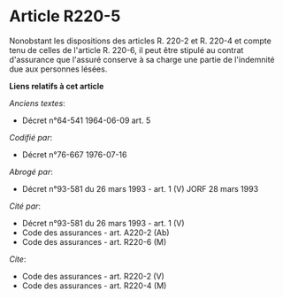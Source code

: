# Article R220-5

Nonobstant les dispositions des articles R. 220-2 et R. 220-4 et compte tenu de celles de l'article R. 220-6, il peut être
stipulé au contrat d'assurance que l'assuré conserve à sa charge une partie de l'indemnité due aux personnes lésées.

**Liens relatifs à cet article**

_Anciens textes_:

  - Décret n°64-541 1964-06-09 art. 5

_Codifié par_:

  - Décret n°76-667 1976-07-16

_Abrogé par_:

  - Décret n°93-581 du 26 mars 1993 - art. 1 (V) JORF 28 mars 1993

_Cité par_:

  - Décret n°93-581 du 26 mars 1993 - art. 1 (V)
  - Code des assurances - art. A220-2 (Ab)
  - Code des assurances - art. R220-6 (M)

_Cite_:

  - Code des assurances - art. R220-2 (V)
  - Code des assurances - art. R220-4 (M)
